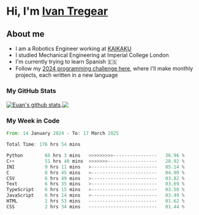 # Hi, I'm [Ivan Tregear](https://www.linkedin.com/in/ivantregear/)

## About me

* I am a Robotics Engineer working at [KAIKAKU](https://github.com/KAIKAKU-AI)
* I studied Mechanical Engineering at Imperial College London
* I'm currently trying to learn Spanish :es:
* Follow my [2024 programming challenge here](https://github.com/ITregear?tab=repositories), where I'll make monthly projects, each written in a new language


### My GitHub Stats

<a href="#my-github-stats">
  <img align="center" src="https://github-readme-stats.vercel.app/api?username=itregear&count_private=true&show_icons=true&include_all_commits=true&theme=material-palenight" alt="Euan's github stats" />
</a>

<a href="#my-github-stats">
  <img align="center" src="https://github-readme-stats.vercel.app/api/top-langs/?username=itregear&layout=compact&theme=material-palenight" />
</a>

### My Week in Code
<!--START_SECTION:waka-->

```rust
From: 14 January 2024 - To: 17 March 2025

Total Time: 176 hrs 54 mins

Python        66 hrs 3 mins   >>>>>>>>>----------------   36.96 %
C++           51 hrs 40 mins  >>>>>>>------------------   28.92 %
INI           9 hrs 11 mins   >------------------------   05.14 %
C             8 hrs 45 mins   >------------------------   04.90 %
CSV           6 hrs 49 mins   >------------------------   03.82 %
Text          6 hrs 35 mins   >------------------------   03.69 %
TypeScript    6 hrs 15 mins   >------------------------   03.50 %
JavaScript    6 hrs 14 mins   >------------------------   03.49 %
HTML          2 hrs 53 mins   -------------------------   01.62 %
CSS           2 hrs 34 mins   -------------------------   01.44 %
```

<!--END_SECTION:waka-->
